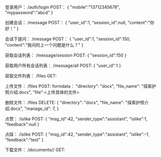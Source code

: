 登录用户：
/auth/login
POST：
{
    "mobile":"13712345678",
    "mypassword":"abcd"
}

创建会话：
/message
POST：
{
    "user_id":1,
    "session_id":null,
    "content":"你好！"
}

会话下提问：
/message
POST：
{
    "user_id":1,
    "session_id":150,
    "content":"我问的上一个问题是什么？"
}

获取会话列表：
/message/session
POST:
{
    "session_id":150
}

获取用户所有会话列表：
/message/all
POST:
{
    "user_id":1
}

获取文件列表：
/files
GET:

上传文件：
/files
POST:
formdata：
"directory": "docx",
"file_name": "探索护照介绍.docx",
"file":<上传具体的文件>

删除文件：
/files
DELETE:
{
    "directory": "docx",
    "file_name": "探索护照介绍.docx",
    "manage_id": 7,
}

点赞：
/islike
POST:
{
    "msg_id":42,
    "sender_type":"assistant",
    "islike":1,
    "feedback":null
}

点踩：
/islike
POST:
{
    "msg_id":42,
    "sender_type":"assistant",
    "islike":-1,
    "feedback":"test"
}

下载文件：
/documents/<directory>/<filename>
GET: